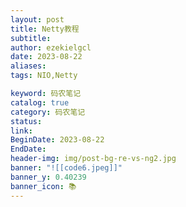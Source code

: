 ```yaml
---
layout: post
title: Netty教程
subtitle: 
author: ezekielgcl
date: 2023-08-22
aliases: 
tags: NIO,Netty 

keyword: 码农笔记
catalog: true
category: 码农笔记
status: 
link: 
BeginDate: 2023-08-22
EndDate: 
header-img: img/post-bg-re-vs-ng2.jpg
banner: "![[code6.jpeg]]"
banner_y: 0.40239
banner_icon: 📚
---
```


